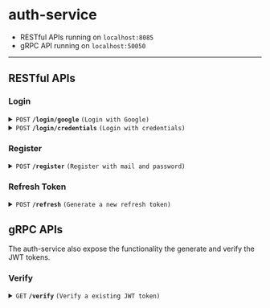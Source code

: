 # auth-service

- RESTful APIs running on `localhost:8085`
- gRPC API running on `localhost:50050`

---

## RESTful APIs

### Login

<details>
<summary><code>POST</code> <code><b>/login/google</b></code> <code>(Login with Google)</code></summary>

##### Body (application/json)

> | key     | required | data type | description          |
> | ------- | -------- | --------- | -------------------- |
> | idToken | true     | string    | Id token from Google |

##### Responses

> | http code    | content-type       | response                                                                                                      |
> | ------------ | ------------------ | ------------------------------------------------------------------------------------------------------------- |
> | `200`        | `application/json` | `{"name": "username", "email": "user@ex.com", "avatar": "http://avatar.com", "refreshToken": "refreshToken"}` |
> | `401`, `500` | `text/plain`       | N/A                                                                                                           |

##### Cookie Setup

> Upon successful login, a cookie named `accessToken` will be set with HttpOnly and Secure flag.

</details>

<details>
<summary><code>POST</code> <code><b>/login/credentials</b></code> <code>(Login with credentials)</code></summary>

##### Body (application/json)

> | key      | required | data type | description |
> | -------- | -------- | --------- | ----------- |
> | email    | true     | string    | N/A         |
> | password | true     | string    | N/A         |

##### Responses

> | http code    | content-type       | response                                                                                                      |
> | ------------ | ------------------ | ------------------------------------------------------------------------------------------------------------- |
> | `200`        | `application/json` | `{"name": "username", "email": "user@ex.com", "avatar": "http://avatar.com", "refreshToken": "refreshToken"}` |
> | `401`, `500` | `text/plain`       | N/A                                                                                                           |

##### Cookie Setup

> Upon successful login, a cookie named `accessToken` will be set with HttpOnly and Secure flag.

</details>

### Register

<details>
<summary><code>POST</code> <code><b>/register</b></code> <code>(Register with mail and password)</code></summary>

##### Body (application/json)

> | key      | required | data type | description        |
> | -------- | -------- | --------- | ------------------ |
> | name     | true     | string    | N/A                |
> | email    | true     | string    | N/A                |
> | password | true     | string    | N/A                |
> | avatar   | false    | string    | Avatar's image URL |

##### Responses

> | http code    | content-type | response |
> | ------------ | ------------ | -------- |
> | `200`        | `text/plain` | N/A      |
> | `401`, `500` | `text/plain` | N/A      |

</details>

### Refresh Token

<details>
<summary><code>POST</code> <code><b>/refresh</b></code> <code>(Generate a new refresh token)</code></summary>

##### Body (application/json)

> | key          | required | data type | description |
> | ------------ | -------- | --------- | ----------- |
> | refreshToken | true     | string    | N/A         |

##### Responses

> | http code    | content-type       | response                                                                                                      |
> | ------------ | ------------------ | ------------------------------------------------------------------------------------------------------------- |
> | `200`        | `application/json` | `{"name": "username", "email": "user@ex.com", "avatar": "http://avatar.com", "refreshToken": "refreshToken"}` |
> | `401`, `500` | `text/plain`       | N/A                                                                                                           |

##### Cookie Setup

> Upon successful refresh, a cookie named `accessToken` will be set with HttpOnly and Secure flag.

</details>

## gRPC APIs

The auth-service also expose the functionality the generate and verify the JWT tokens.

### Verify

<details>
<summary><code>GET</code> <code><b>/verify</b></code> <code>(Verify a existing JWT token)</code></summary>

##### Request Type

> | key   | required | data type | description                 |
> | ----- | -------- | --------- | --------------------------- |
> | token | true     | string    | Starts with `Bearer<space>` |

##### Response Type

> | key     | data type | description                                          |
> | ------- | --------- | ---------------------------------------------------- |
> | claims  | string    | Stringified JSON data (Empty string if it's expired) |
> | expired | bool      | N/A                                                  |

##### Error Code

> | status code                | response       |
> | -------------------------- | -------------- |
> | `UNKNOWN 2`, `INTERNAL 13` | Invalid token  |
> | `INTERNAL 13`              | Marchal failed |

</details>
